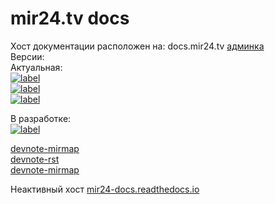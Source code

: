 # mir24.tv docs

Хост документации расположен на: docs.mir24.tv
[админка](https://docs.mir24.tv/projects/mir24-docs/)   
Версии:  
Актуальная:  
[![label](https://img.shields.io/static/v1.svg?label=docs&message=master&color=brightgreen)](https://docs.mir24.tv/docs/mir24-docs/ru/master/index.html)   
[![label](https://img.shields.io/static/v1.svg?label=Release-Notes&message=master&color=brightgreen)](https://docs.mir24.tv/docs/mir24-docs/ru/master/release/notes/0.26.html)    
[![label](https://img.shields.io/static/v1.svg?label=PDF&message=master&color=brightgreen)](https://docs.mir24.tv/media/pdf/mir24-docs/master/mir24-docs.pdf)   
   
В разработке:   
[![label](https://img.shields.io/static/v1.svg?label=docs&message=develop&color=blue)](https://docs.mir24.tv/docs/mir24-docs/ru/develop/)  
   
[devnote-mirmap](https://docs.mir24.tv/docs/mir24-docs/ru/master/draft/samples.html)   
[devnote-rst](https://docs.mir24.tv/docs/mir24-docs/ru/master/draft/rst.html)   
[devnote-mirmap](https://docs.mir24.tv/docs/mir24-docs/ru/master/draft/mirmap.html)   

Неактивный хост [mir24-docs.readthedocs.io](https://mir24-docs.readthedocs.io/ru/latest/)
